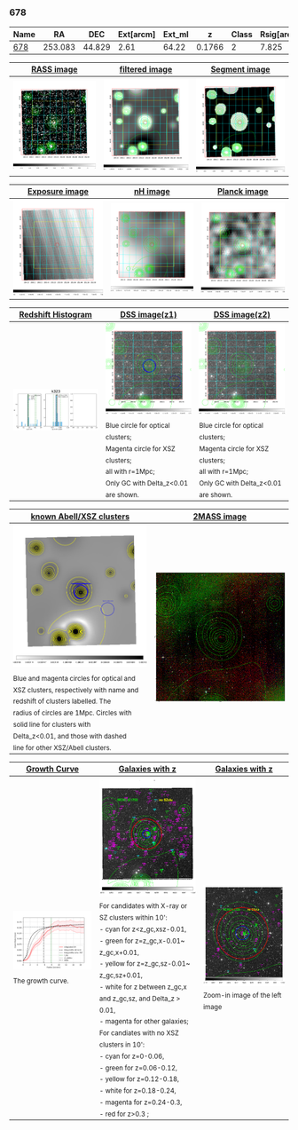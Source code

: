 <div STYLE="page-break-after: always;"></div>

### 678

|Name          |RA          |DEC      | Ext[arcm] | Ext_ml | z    | Class| Rsig[arcmin] | CRsig[c/s] | CR500[c/s] | R500[Mpc] |L500[erg/s]|F500[erg/s/cm^2]| M500[Msun]|Tx[keV]|beta|GC(XSZ,Delta_z<0.01)| GC(OPT,Delta_z<0.01)|GC|alias|
|--------------|------------|------------|---|---|-----------|--------|------|------|----|----|----|----|----|----|----|----|----|----|---|
|[678](script/678.md)     | 253.083       | 44.829       | 2.61    | 64.22   | 0.1766 | 2   | 7.825 |0.153 |0.147 |1.034 |2.619e+44 |3.005e-12 |3.739e+14 |5.112 |2.160 |MCXC, |Wen, CAMIRA, |MCXC, |k323|

|[RASS image](../image/678/678_img.pdf)|[filtered image](../image/678/678_fil.pdf)|[Segment image](../image/678/678_seg.pdf)|
|-------------------|--------------------|-------------------|
| <img src="../image/678/678_img.png" width="300">  | <img src="../image/678/678_fil.png" width="300">   | <img src="../image/678/678_seg.png" width="300">  |

|[Exposure image](../image/678/678_mex.pdf)| [nH image](../image/678/678_nh.pdf)| [Planck image](../image/678/678_p.pdf)|
|-------------------|--------------------|-------------------|
|<img src="../image/678/678_mex.png" width="300">   | <img src="../image/678/678_nh.png" width="300">    | <img src="../image/678/678_p.png" width="300"> |

|[Redshift Histogram](../image/678/678_zg.pdf) | [DSS image(z1)](../image/678/678_dss_z1.pdf)      |  [DSS image(z2)](../image/678/678_dss_z2.pdf)    |
|-------------------|--------------------|-------------------|
|<img src="../image/678/678_zg.png" width="300"> |<img src="../image/678/678_dss_z1.png" width="300"> <sub><br>Blue circle for optical clusters; <br>Magenta circle for XSZ clusters; <br>all with r=1Mpc; <br>Only GC with Delta_z<0.01 are shown. </sub>| <img src="../image/678/678_dss_z2.png" width="300"><sub><br>Blue circle for optical clusters; <br>Magenta circle for XSZ clusters; <br>all with r=1Mpc; <br>Only GC with Delta_z<0.01 are shown. </sub> |

|[known Abell/XSZ clusters](../image/678/678_m.pdf) | [2MASS image](../image/678/678_2mass.pdf)      |
|-------------------|-------------------|
|<img src=../image/678/678_m.png width="300"> <sub><br>Blue and magenta circles for optical and <br>XSZ clusters, respectively with name and <br>redshift of clusters labelled. The <br>radius of circles are 1Mpc. Circles with <br>solid line for clusters with <br>Delta_z<0.01, and those with dashed <br>line for other XSZ/Abell clusters.        </sub>|<img src="../image/678/678_2mass.png" width="300">  |

|[Growth Curve](../image/678/678_gca_all.png) |[Galaxies with z](../image/678/678_opt_ned.pdf) |[Galaxies with z](../image/678/678_opt_ned_zoom.pdf) |
|-------------------|-------------------|-------------------|
| <img src="../image/678/678_gca_all.png" width="300"> <sub><br>The growth curve.</sub>| <img src=../image/678/678_opt_ned.png width="300"> <br><sub> For candidates with X-ray or SZ clusters within 10': <br> - cyan for z<z_gc,xsz-0.01, <br> - green for z=z_gc,x-0.01~ z_gc,x+0.01, <br> - yellow for z=z_gc,sz-0.01~ z_gc,sz+0.01, <br> - white for z between z_gc,x and z_gc,sz, and Delta_z > 0.01, <br> - magenta for other galaxies; <br>For candiates with no XSZ clusters in 10': <br> - cyan for z=0-0.06, <br> - green for z=0.06-0.12, <br> - yellow for z=0.12-0.18, <br> - white for z=0.18-0.24, <br> - magenta for z=0.24-0.3, <br> - red for z>0.3 ;  </sub>|<img src=../image/678/678_opt_ned_zoom.png width="300">  <br><sub> Zoom-in image of the left image</sub>|




